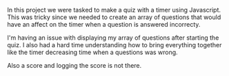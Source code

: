 In this project we were tasked to make a quiz with a timer using Javascript.
This was tricky since we needed to create an array of questions that would have an affect on the timer when a question is answered incorrecty.

I'm having an issue with displaying my array of questions after starting the quiz. I also had a hard time understanding how to bring everything together like the timer decreasing time when a questions was wrong.

Also a score and logging the score is not there.